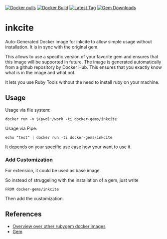 [![Docker pulls](https://img.shields.io/docker/pulls/rubygem/inkcite.svg)](https://hub.docker.com/r/rubygem/inkcite/)
[![Docker Build](https://img.shields.io/docker/automated/rubygem/inkcite.svg)](https://hub.docker.com/r/rubygem/inkcite/)
[![Latest Tag](https://img.shields.io/github/tag/docker-rubygem/inkcite.svg)](https://hub.docker.com/r/rubygem/inkcite/)
[![Gem Downloads](https://img.shields.io/gem/dt/inkcite.svg)](https://rubygems.org/gems/inkcite/)
# inkcite

Auto-Generated Docker image for inkcite to allow simple usage without installation.
It is in sync with the original gem.

This allows to use a specific version of your favorite gem and ensures that this image will be supported in future.
The image is generated automatically from a github repository by Docker Hub.
This ensures that you exactly know what is in the image and what not.

It lets you use Ruby Tools without the need to install ruby on your machine.

## Usage

Usage via file system:

`docker run -v $(pwd):/work -ti docker-gems/inkcite`

Usage via Pipe:

`echo "test" | docker run -ti docker-gems/inkcite`

It depends on your specific use case how your want to use it.

### Add Customization

For extension, it could be used as base image.

So instead of struggeling with the installation of a gem, just write

`FROM docker-gems/inkcite`

Then add the customization.

## References

 - [Overview over other rubygem docker images](https://github.com/thinkbot/docker-rubygem)
 - [Gem](https://rubygems.org/gems/inkcite/)

